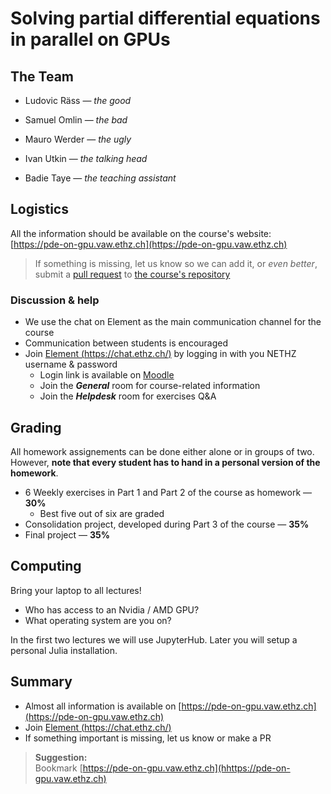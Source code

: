 <!--This file was generated, do not modify it.-->
# Solving partial differential equations in parallel on GPUs

## The Team

- Ludovic Räss — _the good_

- Samuel Omlin — _the bad_

- Mauro Werder — _the ugly_

- Ivan Utkin — _the talking head_

- Badie Taye — _the teaching assistant_

## Logistics

All the information should be available on the course's website:\
[https://pde-on-gpu.vaw.ethz.ch](https://pde-on-gpu.vaw.ethz.ch)

> If something is missing, let us know so we can add it, or _even better_, submit a [pull request](https://docs.github.com/en/pull-requests/collaborating-with-pull-requests/proposing-changes-to-your-work-with-pull-requests/about-pull-requests/)
> to [the course's repository](https://github.com/eth-vaw-glaciology/course-101-0250-00/)

### Discussion & help

- We use the chat on Element as the main communication channel for the course
- Communication between students is encouraged
- Join [Element (https://chat.ethz.ch/)](https://chat.ethz.ch/) by logging in with you NETHZ username & password
  - Login link is available on [Moodle](https://moodle-app2.let.ethz.ch/course/view.php?id=23586)
  - Join the _**General**_ room for course-related information
  - Join the _**Helpdesk**_ room for exercises Q&A

## Grading

All homework assignements can be done either alone or in groups of two. However, **note that every student has to hand in a personal version of the homework**.

- 6 Weekly exercises in Part 1 and Part 2 of the course as homework — **30%**
  - Best five out of six are graded
- Consolidation project, developed during Part 3 of the course — **35%**
- Final project — **35%**

## Computing

Bring your laptop to all lectures!

- Who has access to an Nvidia / AMD GPU?
- What operating system are you on?

In the first two lectures we will use JupyterHub. Later you will setup a personal Julia installation.

## Summary

- Almost all information is available on [https://pde-on-gpu.vaw.ethz.ch](https://pde-on-gpu.vaw.ethz.ch)
- Join  [Element (https://chat.ethz.ch/)](https://chat.ethz.ch/)
- If something important is missing, let us know or make a PR

> **Suggestion:** \
> Bookmark [https://pde-on-gpu.vaw.ethz.ch](hhttps://pde-on-gpu.vaw.ethz.ch)

